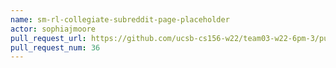 ```yaml
---
name: sm-rl-collegiate-subreddit-page-placeholder
actor: sophiajmoore
pull_request_url: https://github.com/ucsb-cs156-w22/team03-w22-6pm-3/pull/36
pull_request_num: 36
---
```

